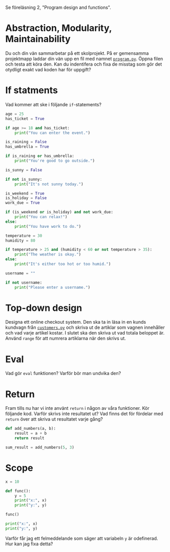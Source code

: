 
Se föreläsning 2, "Program design and functions".


# Abstraction, Modularity, Maintainability

Du och din vän sammarbetar på ett skolprojekt. På er gemensamma projektmapp
laddar din vän upp en fil med namnet [`program.py`](program.py). Öppna filen
och testa att köra den. Kan du indentifera och fixa de misstag som gör det
otydligt exakt vad koden har för uppgift?


# If statments

Vad kommer att ske i följande `if`-statements?

```python
age = 25
has_ticket = True

if age >= 18 and has_ticket:
    print("You can enter the event.")
```

```python
is_raining = False
has_umbrella = True

if is_raining or has_umbrella:
    print("You're good to go outside.")
```

```python
is_sunny = False

if not is_sunny:
    print("It's not sunny today.")
```

```python
is_weekend = True
is_holiday = False
work_due = True

if (is_weekend or is_holiday) and not work_due:
    print("You can relax!")
else:
    print("You have work to do.")
```

```python
temperature = 30
humidity = 80

if temperature > 25 and (humidity < 60 or not temperature > 35):
    print("The weather is okay.")
else:
    print("It's either too hot or too humid.")
```

```python
username = ""

if not username:
    print("Please enter a username.")
```


# Top-down design

Designa ett online checkout system. Den ska ta in läsa in en kunds kundvagn
från [`customers.py`](customers.py) och skriva ut de artiklar som vagnen
innehåller och vad varje artikel kostar. I slutet ska den skriva ut vad totala
beloppet är. Använd `range` för att numrera artiklarna när den skrivs ut.




# Eval

Vad gör `eval` funktionen? Varför bör man undvika den?


# Return


Fram tills nu har vi inte använt `return` i någon av våra funktioner. Kör
följande kod. Varför skrivs inte resultatet ut? Vad finns det för fördelar med
`return` över att skriva ut resultatet varje gång?


```python
def add_numbers(a, b):
    result = a + b
    return result

sum_result = add_numbers(5, 3)
```


# Scope


```python
x = 10

def func():
    y = 5
    print("x:", x)
    print("y:", y)

func()

print("x:", x)
print("y:", y)
```

Varför får jag ett felmeddelande som säger att variabeln `y` är odefinerad. Hur
kan jag fixa detta?


